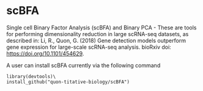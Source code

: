 # scBFA

Single cell Binary Factor Analysis (scBFA) and Binary PCA - These are tools for performing dimensionality reduction in large scRNA-seq datasets, as described in: Li, R., Quon, G. (2018) Gene detection models outperform gene expression for large-scale scRNA-seq analysis. bioRxiv doi: https://doi.org/10.1101/454629.

A user can install scBFA currently via the following command

    library(devtools)\
    install_github("quon-titative-biology/scBFA")
